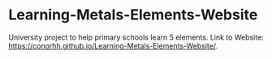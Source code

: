 # Learning-Metals-Elements-Website
University project to help primary schools learn 5 elements.
Link to Website: https://conorhh.github.io/Learning-Metals-Elements-Website/.
